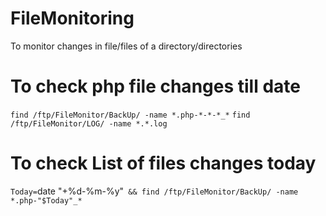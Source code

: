 # FileMonitoring
To monitor changes in file/files of a directory/directories 


# To check php file changes till date

`find /ftp/FileMonitor/BackUp/ -name *.php-*-*-*_*`
`find /ftp/FileMonitor/LOG/ -name *.*.log`


# To check List of files changes today
`Today=`date "+%d-%m-%y"` && find /ftp/FileMonitor/BackUp/ -name *.php-"$Today"_*`
